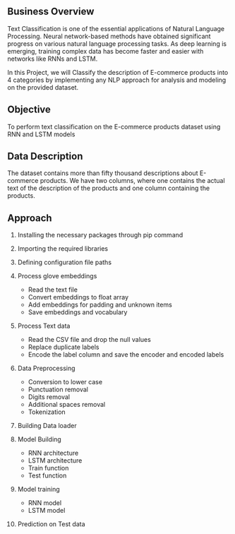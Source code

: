 ## Business Overview

Text Classification is one of the essential applications of Natural Language Processing. Neural network-based methods have obtained significant progress on various natural language processing tasks. As deep learning is emerging, training complex data has become faster and easier with networks like RNNs and LSTM.

 In this Project, we will Classify the description of E-commerce products into 4 categories by implementing any NLP approach for analysis and modeling on the provided dataset.


## Objective

To perform text classification on the E-commerce products dataset using RNN and LSTM models

## Data Description

The dataset contains more than fifty thousand descriptions about E-commerce products. We have two columns, where one contains the actual text of the description of the products and one column containing the products.


## Approach

1. Installing the necessary packages through pip command

2. Importing the required libraries

3. Defining configuration file paths

4. Process glove embeddings
    - Read the text file
    - Convert embeddings to float array
    - Add embeddings for padding and unknown items
    - Save embeddings and vocabulary

5. Process Text data
    - Read the CSV file and drop the null values
    - Replace duplicate labels
    - Encode the label column and save the encoder and encoded labels

6. Data Preprocessing
    - Conversion to lower case
    - Punctuation removal
    - Digits removal
    - Additional spaces removal
    - Tokenization

7. Building Data loader

8. Model Building
    - RNN architecture
    - LSTM architecture
    - Train function
    - Test function

9. Model training
    - RNN model
    - LSTM model

10. Prediction on Test data